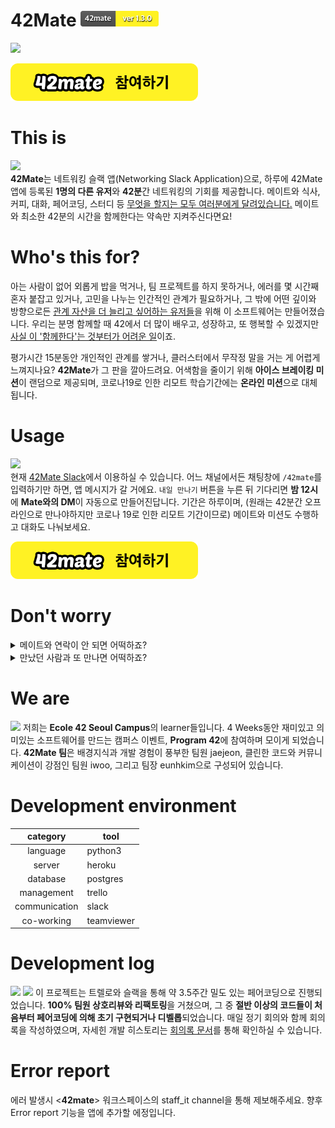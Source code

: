 # 42Mate  <img src="/srcs/version.png" width="125">
![](/srcs/42mate_banner.png)
  
<a href="https://join.slack.com/t/42matespace/shared_invite/zt-e8ay0otg-e2o9cbxfNp9TurFahcXg0A" target="_blank"><img src="/srcs/join.png" width="300"></a>

# This is
![](/srcs/match.gif)   
**42Mate**는 네트워킹 슬랙 앱(Networking Slack Application)으로, 하루에 42Mate 앱에 등록된 **1명의 다른 유저**와 **42분**간 네트워킹의 기회를 제공합니다. 메이트와 식사, 커피, 대화, 페어코딩, 스터디 등 <ins>무엇을 할지는 모두 여러분에게 달려있습니다.</ins> 메이트와 최소한 42분의 시간을 함께한다는 약속만 지켜주신다면요!

# Who's this for?
아는 사람이 없어 외롭게 밥을 먹거나, 팀 프로젝트를 하지 못하거나, 에러를 몇 시간째 혼자 붙잡고 있거나, 고민을 나누는 인간적인 관계가 필요하거나, 그 밖에 어떤 깊이와 방향으로든 <ins>관계 자산을 더 늘리고 싶어하는 유저들</ins>을 위해 이 소프트웨어는 만들어졌습니다. 우리는 분명 함께할 때 42에서 더 많이 배우고, 성장하고, 또 행복할 수 있겠지만 <ins>사실 이 '함께한다'는 것부터가 어려운 일</ins>이죠.

평가시간 15분동안 개인적인 관계를 쌓거나, 클러스터에서 무작정 말을 거는 게 어렵게 느껴지나요? **42Mate**가 그 판을 깔아드려요. 어색함을 줄이기 위해 **아이스 브레이킹 미션**이 랜덤으로 제공되며, 코로나19로 인한 리모트 학습기간에는 **온라인 미션**으로 대체됩니다. 

# Usage
![](/srcs/usage.gif)   
현재 [42Mate Slack](https://join.slack.com/t/42matespace/shared_invite/zt-e8ay0otg-e2o9cbxfNp9TurFahcXg0A)에서 이용하실 수 있습니다. 어느 채널에서든 채팅창에 <code>/42mate</code>를 입력하기만 하면, 앱 메시지가 갈 거에요. <code>내일 만나기</code> 버튼을 누른 뒤 기다리면 **밤 12시**에 **Mate와의 DM**이 자동으로 만들어진답니다. 기간은 하루이며, (원래는 42분간 오프라인으로 만나야하지만 코로나 19로 인한 리모트 기간이므로) 메이트와 미션도 수행하고 대화도 나눠보세요. 

<a href="https://join.slack.com/t/42matespace/shared_invite/zt-e8ay0otg-e2o9cbxfNp9TurFahcXg0A" target="_blank"><img src="/srcs/join.png" width="300"></a>

# Don't worry
<details><summary>메이트와 연락이 안 되면 어떡하죠?</summary>
<p>

다음 날 **만족도를 묻는 앱 메시지**가 발송됩니다. 연락을 했는데도 메이트의 응답이 없었거나, 메이트와의 경험이 안 좋았다면 솔직하게 만족도를 체크해주세요. 만족도는 메이트에게 공개되지 않으며, 불편하지 않고 안전하게 관계를 쌓아갈 수 있도록 하는 보호장치입니다.   

낮은 점수가 반복적으로 평가되는 유저에 대해서는 점차적으로 매칭 확률을 떨어트리고, 점수가 회복되지 않을 경우에는 어플리케이션 이용을 제한하는 정책을 가지고 있습니다.

</p>
</details>
<details><summary>만났던 사람과 또 만나면 어떡하죠?</summary>
<p>

42Mate의 매칭 알고리즘은 완전 랜덤이 아닙니다. **만난 적이 없는 관계를 우선 매칭**하며, 특히 42Mate 이용 경험이 적은 유저를 우선으로 새로운 메이트를 매칭합니다. 42Mate에 등록된 유저의 수가 너무 적지 않다면 같은 메이트를 다시 만나는 일은 드물 거에요.

</p>
</details>


# We are
![](/srcs/42mate_team.png)
저희는 **Ecole 42 Seoul Campus**의 learner들입니다. 4 Weeks동안 재미있고 의미있는 소프트웨어를 만드는 캠퍼스 이벤트, **Program 42**에 참여하며 모이게 되었습니다. **42Mate 팀**은 배경지식과 개발 경험이 풍부한 팀원 jaejeon, 클린한 코드와 커뮤니케이션이 강점인 팀원 iwoo, 그리고 팀장 eunhkim으로 구성되어 있습니다.

# Development environment
|category|tool|
|:-:|---|
|language|python3|
|server|heroku|
|database|postgres|
|management|trello|
|communication|slack|
|co-working|teamviewer|

# Development log
![](/srcs/trello.png)
![](/srcs/slack.png)
이 프로젝트는 트렐로와 슬랙을 통해 약 3.5주간 밀도 있는 페어코딩으로 진행되었습니다. **100% 팀원 상호리뷰와 리팩토링**을 거쳤으며, 그 중 **절반 이상의 코드들이 처음부터 페어코딩에 의해 초기 구현되거나 디벨롭**되었습니다. 매일 정기 회의와 함께 회의록을 작성하였으며, 자세힌 개발 히스토리는 [회의록 문서](https://github.com/eunhyulkim/42mate/wiki/Development-log-(2020.04.16~))를 통해 확인하실 수 있습니다.

# Error report
에러 발생시 <**42mate**> 워크스페이스의 staff_it channel을 통해 제보해주세요. 향후 Error report 기능을 앱에 추가할 에정입니다. 
